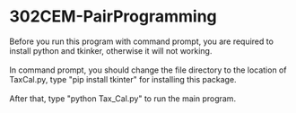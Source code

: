 # 302CEM-PairProgramming
Before you run this program with command prompt, you are required to install python and tkinker, otherwise it will not working. 
<br>
<br>In command prompt, you should change the file directory to the location of TaxCal.py, type "pip install tkinter" for installing this package.
<br>
<br>After that, type "python Tax_Cal.py" to run the main program.
